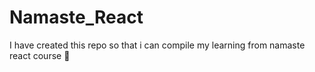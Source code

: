 # Namaste_React
I have created this repo so that i can compile my learning from namaste react course 🚀
